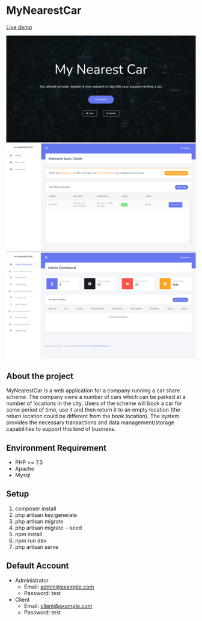 # MyNearestCar

[Live demo](https://rmit-mynearestcar.herokuapp.com/)

![img_1.png](screenshot_landing.png)
![img_2.png](screenshot_clientside.png)
![img.png](screenshot_adminside.png)


## About the project

MyNearestCar is a web application for a company running a car share scheme. The company owns a number of cars which can be parked at a number of locations in the city. Users of the scheme will book a car for some period of time, use it and then return it to an empty location (the return location could be different from the book location). The system provides the necessary transactions and data management/storage capabilities to support this kind of business.


## Environment Requirement

* PHP >= 7.3
* Apache
* Mysql


## Setup

1. composer install
2. php artisan key:generate
3. php artisan migrate
4. php artisan migrate --seed
5. npm install
6. npm run dev
7. php artisan serve


## Default Account

* Administrator
  * Email: admin@example.com
  * Password: test
* Client
  * Email: client@example.com
  * Password: test
